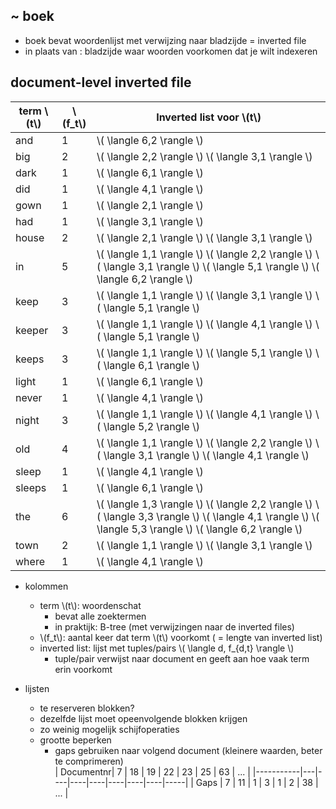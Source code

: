 
## ~ boek

* boek bevat woordenlijst met verwijzing naar bladzijde = inverted file
* in plaats van : bladzijde waar woorden voorkomen dat je wilt indexeren

## document-level inverted file


| term \\(t\\)  | \\(f_t\\) | Inverted list voor \\(t\\) |
|---------------|-----------|----------------------------|
| and           | 1         | \\( \langle 6,2 \rangle \\) 
| big           | 2         | \\( \langle 2,2 \rangle \\) \\( \langle 3,1 \rangle \\) 
| dark          | 1         | \\( \langle 6,1 \rangle \\) 
| did           | 1         | \\( \langle 4,1 \rangle \\) 
| gown          | 1         | \\( \langle 2,1 \rangle \\) 
| had           | 1         | \\( \langle 3,1 \rangle \\) 
| house         | 2         | \\( \langle 2,1 \rangle \\) \\( \langle 3,1 \rangle \\) 
| in            | 5         | \\( \langle 1,1 \rangle \\) \\( \langle 2,2 \rangle \\) \\( \langle 3,1 \rangle \\) \\( \langle 5,1 \rangle \\) \\( \langle 6,2 \rangle \\) 
| keep          | 3         | \\( \langle 1,1 \rangle \\) \\( \langle 3,1 \rangle \\) \\( \langle 5,1 \rangle \\)
| keeper        | 3         | \\( \langle 1,1 \rangle \\) \\( \langle 4,1 \rangle \\) \\( \langle 5,1 \rangle \\) 
| keeps         | 3         | \\( \langle 1,1 \rangle \\) \\( \langle 5,1 \rangle \\) \\( \langle 6,1 \rangle \\) 
| light         | 1         | \\( \langle 6,1 \rangle \\) 
| never         | 1         | \\( \langle 4,1 \rangle \\) 
| night         | 3         | \\( \langle 1,1 \rangle \\) \\( \langle 4,1 \rangle \\) \\( \langle 5,2 \rangle \\) 
| old           | 4         | \\( \langle 1,1 \rangle \\) \\( \langle 2,2 \rangle \\) \\( \langle 3,1 \rangle \\) \\( \langle 4,1 \rangle \\) 
| sleep         | 1         | \\( \langle 4,1 \rangle \\) 
| sleeps        | 1         | \\( \langle 6,1 \rangle \\) 
| the           | 6         | \\( \langle 1,3 \rangle \\) \\( \langle 2,2 \rangle \\) \\( \langle 3,3 \rangle \\) \\( \langle 4,1 \rangle \\) \\( \langle 5,3 \rangle \\) \\( \langle 6,2 \rangle \\) 
| town          | 2         | \\( \langle 1,1 \rangle \\) \\( \langle 3,1 \rangle \\) 
| where         | 1         | \\( \langle 4,1 \rangle \\) 

* kolommen
    * term \\(t\\): woordenschat
        *  bevat alle zoektermen
        * in praktijk: B-tree (met verwijzingen naar de inverted files)
    * \\(f_t\\): aantal keer dat term \\(t\\) voorkomt ( = lengte van inverted list)
    * inverted list: lijst met tuples/pairs \\( \langle d, f_{d,t} \rangle \\)
        * tuple/pair verwijst naar document en geeft aan hoe vaak term erin voorkomt

* lijsten
    * te reserveren blokken?
    * dezelfde lijst moet opeenvolgende blokken krijgen
    * zo weinig mogelijk schijfoperaties
    * grootte beperken
        * gaps gebruiken naar volgend document (kleinere waarden, beter te comprimeren)  
| Documentnr| 7 | 18 | 19 | 22 | 23 | 25 | 63 | ... |
|-----------|---|----|----|----|----|----|----|-----|
| Gaps      | 7 | 11 | 1  | 3  | 1  | 2  | 38 | ... |


